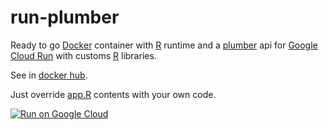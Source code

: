 # run-plumber

Ready to go [Docker](https://www.docker.com/) container with [R](https://www.r-project.org/) runtime and a [plumber](https://www.rplumber.io/) api for [Google Cloud Run](https://cloud.google.com/run) with customs [R](https://www.r-project.org/) libraries.

See in [docker hub](https://hub.docker.com/r/amanas/run-plumber).

Just override [app.R](https://github.com/amanas/run-plumber/blob/master/app.R) contents with your own code.

[![Run on Google Cloud](https://deploy.cloud.run/button.svg)](https://deploy.cloud.run?git_repo=https://github.com/amanas/run-plumber)

